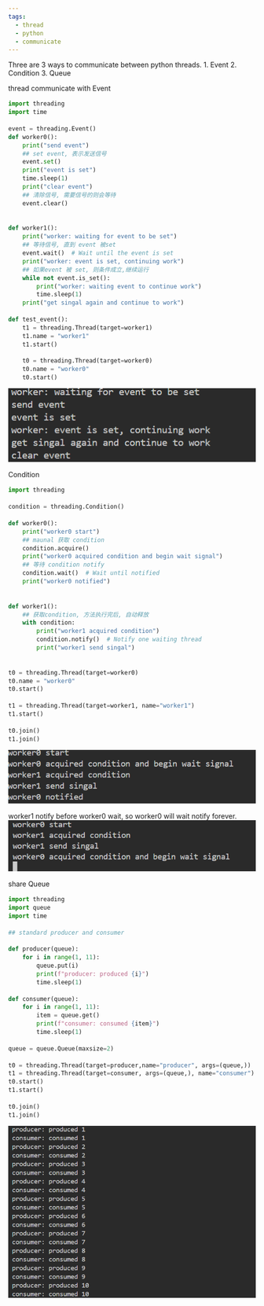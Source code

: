 ```yaml
---
tags:
  - thread
  - python
  - communicate
---
```

Three are 3 ways to communicate between python threads.
	1. Event
	2. Condition
	3. Queue


thread communicate with Event
```python
import threading
import time

event = threading.Event()
def worker0():
    print("send event")
    ## set event, 表示发送信号
    event.set()
    print("event is set")
    time.sleep(1)
    print("clear event")
    ## 清除信号, 需要信号的则会等待
    event.clear()
  

def worker1():
    print("worker: waiting for event to be set")
    ## 等待信号, 直到 event 被set
    event.wait()  # Wait until the event is set
    print("worker: event is set, continuing work")
    ## 如果event 被 set, 则条件成立,继续运行
    while not event.is_set():
        print("worker: waiting event to continue work")
        time.sleep(1)
    print("get singal again and continue to work")

def test_event():
    t1 = threading.Thread(target=worker1)
    t1.name = "worker1"
    t1.start()

    t0 = threading.Thread(target=worker0)
    t0.name = "worker0"
    t0.start()
```

![](./images/event.png)


Condition
```python
import threading

condition = threading.Condition()

def worker0():
    print("worker0 start")
    ## maunal 获取 condition
    condition.acquire()
    print("worker0 acquired condition and begin wait signal")
    ## 等待 condition notify
    condition.wait()  # Wait until notified
    print("worker0 notified")

  
def worker1():
	## 获取condition, 方法执行完后, 自动释放
	with condition:
        print("worker1 acquired condition")
        condition.notify()  # Notify one waiting thread
        print("worker1 send singal")

  
t0 = threading.Thread(target=worker0)
t0.name = "worker0"
t0.start()

t1 = threading.Thread(target=worker1, name="worker1")
t1.start()

t0.join()
t1.join()
```
![](./images/condition.png)

worker1 notify before worker0 wait,  so worker0 will wait notify forever.
![](./images/condition1.png)

share Queue
```python
import threading
import queue
import time

## standard producer and consumer

def producer(queue):
    for i in range(1, 11):
        queue.put(i)
        print(f"producer: produced {i}")
        time.sleep(1)

def consumer(queue):
    for i in range(1, 11):
        item = queue.get()
        print(f"consumer: consumed {item}")
        time.sleep(1)

queue = queue.Queue(maxsize=2)

t0 = threading.Thread(target=producer,name="producer", args=(queue,))
t1 = threading.Thread(target=consumer, args=(queue,), name="consumer")
t0.start()
t1.start()

t0.join()
t1.join()
```

![](./images/queue.png)
